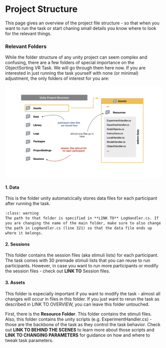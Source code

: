 # Project Structure

This page gives an overview of the project file structure - so that when you want to run the task or start chaning small details you know where to look for the relevant things. 

### **Relevant Folders**
While the folder structure of any unity project can seem complex and confusing, there are a few folders of special importance on the ObjectSorting VR Task. We will go through them here now. If you are interested in just running the task yourself with none (or minimal) adjustment, the only folders of interest for you are:


![](Unity_Structure.png)

#### 1. Data
This is the folder unity automatcically stores data files for each participant after running the task. 

```{admonition} Important
:class: warning
The path to that folder is specified in **LINK TO** LogHandler.cs. If you are changing the name of the main folder, make sure to also change the path in LogHandler.cs (line 321) so that the data file ends up where it belongs. 
```

#### 2. Sessions
This folder contains the session files (aka stimuli lists) for each participant. The task comes with 30 premade stimuli lists that you can reuse to run participants. However, in case you want to run more participants or modify the session files - check out **LINK TO** Session files. 

#### 3. Assets
This folder is especially important if you want to modify the task - almost all changes will occur in files in this folder. If you just want to rerun the task as described in LINK TO OVERVIEW, you can leave this folder untouched.  

First, there is the **Resource Folder**. This folder contains the stimuli files.   
Also, this folder contains the unity scripts (e.g. ExperimentHandler.cs) - those are the backbone of the task as they control the task behavior. Check out **LINK TO BEHIND THE SCENES** to learn more about those scripts and **LINK TO CHANGING PARAMETERS** for guidance on how and where to tweak task parameters. 



